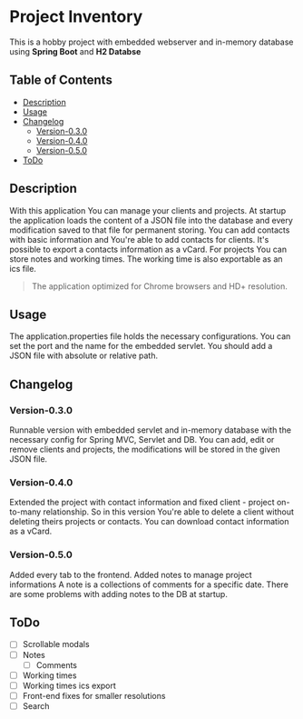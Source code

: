 # Project Inventory

This is a hobby project with embedded webserver and in-memory database using **Spring Boot** and **H2 Databse**

## Table of Contents

* [Description](#description)
* [Usage](#usage)
* [Changelog](#changelog)
  * [Version-0.3.0](#version-0.3.0)
  * [Version-0.4.0](#version-0.4.0)
  * [Version-0.5.0](#version-0.5.0)
* [ToDo](#todo)

## Description

With this application You can manage your clients and projects. At startup the application loads the content of a JSON file into the database and every modification saved to that file for permanent storing. You can add contacts with basic information and You're able to add contacts for clients. It's possible to export a contacts information as a vCard. For projects You can store notes and working times. The working time is also exportable as an ics file.

> The application optimized for Chrome browsers and HD+ resolution.

## Usage

The application.properties file holds the necessary configurations. You can set the port and the name for the embedded servlet. You should add a JSON file with absolute or relative path.

## Changelog

### Version-0.3.0

Runnable version with embedded servlet and in-memory database with the necessary config for Spring MVC, Servlet and DB. You can add, edit or remove clients and projects, the modifications will be stored in the given JSON file.

### Version-0.4.0

Extended the project with contact information and fixed client - project on-to-many relationship. So in this version You're able to delete a client without deleting theirs projects or contacts. You can download contact information as a vCard.

### Version-0.5.0

Added every tab to the frontend. Added notes to manage project informations A note is a collections of comments for a specific date. There are some problems with adding notes to the DB at startup.

## ToDo

- [ ] Scrollable modals
- [ ] Notes
   - [ ] Comments
- [ ] Working times
- [ ] Working times ics export
- [ ] Front-end fixes for smaller resolutions
- [ ] Search